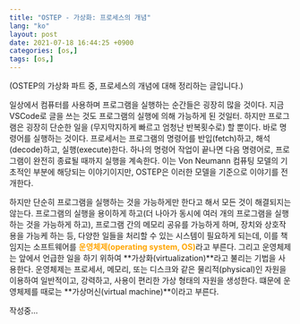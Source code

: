 ```yaml
---
title: "OSTEP - 가상화: 프로세스의 개념"
lang: "ko"
layout: post
date: 2021-07-18 16:44:25 +0900
categories: [os,]
tags: [os,]
---
```


(OSTEP의 가상화 파트 중, 프로세스의 개념에 대해 정리하는 글입니다.)

일상에서 컴퓨터를 사용하며 프로그램을 실행하는 순간들은 굉장히 많을 것이다. 지금 VSCode로 글을 쓰는 것도 프로그램의 실행에 의해 가능하게 된 것일터. 하지만 프로그램은 굉장히 단순한 일을 (무지막지하게 빠르고 엄청난 반복횟수로) 할 뿐이다. 바로 명령어를 실행하는 것이다. 프로세서는 프로그램의 명령어를 반입(fetch)하고, 해석(decode)하고, 실행(execute)한다. 하나의 명령어 작업이 끝나면 다음 명령어로, 프로그램이 완전히 종료될 때까지 실행을 계속한다. 이는 Von Neumann 컴퓨팅 모델의 기초적인 부분에 해당되는 이야기이지만, OSTEP은 이러한 모델을 기준으로 이야기를 전개한다.

하지만 단순히 프로그램을 실행하는 것을 가능하게만 한다고 해서 모든 것이 해결되지는 않는다. 프로그램의 실행을 용이하게 하고(더 나아가 동시에 여러 개의 프로그램을 실행하는 것을 가능하게 하고), 프로그램 간의 메모리 공유를 가능하게 하며, 장치와 상호작용을 가능케 하는 등, 다양한 일들을 처리할 수 있는 시스템이 필요하게 되는데, 이를 책임지는 소프트웨어를 <span style="color:orange">**운영체제(operating system, OS)**</span>라고 부른다. 그리고 운영체제는 앞에서 언급한 일을 하기 위하여 **가상화(virtualization)**라고 불리는 기법을 사용한다. 운영체제는 프로세서, 메모리, 또는 디스크와 같은 물리적(physical)인 자원을 이용하여 일반적이고, 강력하고, 사용이 편리한 가상 형태의 자원을 생성한다. 떄문에 운영체제를 때로는 **가상머신(virtual machine)**이라고 부른다.

작성중...